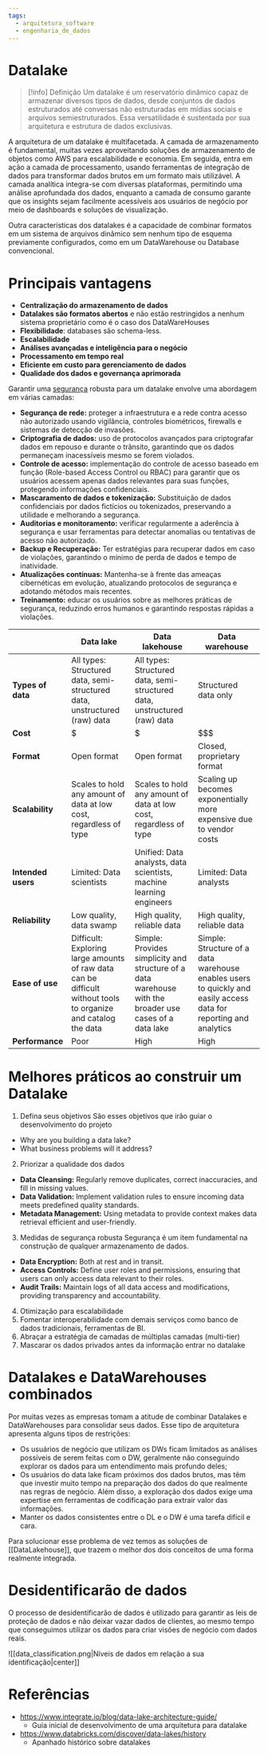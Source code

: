 ```yaml
---
tags:
  - arquitetura_software
  - engenharia_de_dados
---
```

# Datalake

> [!info] Definição
> Um datalake é um reservatório dinâmico capaz de armazenar diversos tipos de dados, desde conjuntos de dados estruturados até conversas não estruturadas em mídias sociais e arquivos semiestruturados. Essa versatilidade é sustentada por sua arquitetura e estrutura de dados exclusivas.

A arquitetura de um datalake é multifacetada. A camada de armazenamento é fundamental, muitas vezes aproveitando soluções de armazenamento de objetos como AWS para escalabilidade e economia. Em seguida, entra em ação a camada de processamento, usando ferramentas de integração de dados para transformar dados brutos em um formato mais utilizável. A camada analítica integra-se com diversas plataformas, permitindo uma análise aprofundada dos dados, enquanto a camada de consumo garante que os insights sejam facilmente acessíveis aos usuários de negócio por meio de dashboards e soluções de visualização.

Outra características dos datalakes é a capacidade de combinar formatos em um sistema de arquivos dinâmico sem nenhum tipo de esquema previamente configurados, como em um DataWarehouse ou Database convencional.

# Principais vantagens

- **Centralização do armazenamento de dados**
- **Datalakes são formatos abertos** e não estão restringidos a nenhum sistema proprietário como é o caso dos DataWareHouses
- **Flexibilidade**: databases são schema-less.
- **Escalabilidade**
- **Análises avançadas e inteligência para o negócio**
- **Processamento em tempo real**
- **Eficiente em custo para gerenciamento de dados**
- **Qualidade dos dados e governança aprimorada**

Garantir uma [segurança](https://www.integrate.io/glossary/what-is-big-data-security/) robusta para um datalake envolve uma abordagem em várias camadas:

- **Segurança de rede:** proteger a infraestrutura e a rede contra acesso não autorizado usando vigilância, controles biométricos, firewalls e sistemas de detecção de invasões.
- **Criptografia de dados:** uso de protocolos avançados para criptografar dados em repouso e durante o trânsito, garantindo que os dados permaneçam inacessíveis mesmo se forem violados.
- **Controle de acesso:** implementação do controle de acesso baseado em função (Role-based Access Control ou RBAC) para garantir que os usuários acessem apenas dados relevantes para suas funções, protegendo informações confidenciais.
- **Mascaramento de dados e tokenização:** Substituição de dados confidenciais por dados fictícios ou tokenizados, preservando a utilidade e melhorando a segurança.
- **Auditorias e monitoramento:** verificar regularmente a aderência à segurança e usar ferramentas para detectar anomalias ou tentativas de acesso não autorizado.
- **Backup e Recuperação:** Ter estratégias para recuperar dados em caso de violações, garantindo o mínimo de perda de dados e tempo de inatividade.
- **Atualizações contínuas:** Mantenha-se à frente das ameaças cibernéticas em evolução, atualizando protocolos de segurança e adotando métodos mais recentes.
- **Treinamento:** educar os usuários sobre as melhores práticas de segurança, reduzindo erros humanos e garantindo respostas rápidas a violações.

|  | Data lake | Data lakehouse | Data warehouse |
| ---- | ---- | ---- | ---- |
| **Types of data** | All types: Structured data, semi-structured data, unstructured (raw) data | All types: Structured data, semi-structured data, unstructured (raw) data | Structured data only |
| **Cost** | $ | $ | $$$ |
| **Format** | Open format | Open format | Closed, proprietary format |
| **Scalability** | Scales to hold any amount of data at low cost, regardless of type | Scales to hold any amount of data at low cost, regardless of type | Scaling up becomes exponentially more expensive due to vendor costs |
| **Intended users** | Limited: Data scientists | Unified: Data analysts, data scientists, machine learning engineers | Limited: Data analysts |
| **Reliability** | Low quality, data swamp | High quality, reliable data | High quality, reliable data |
| **Ease of use** | Difficult: Exploring large amounts of raw data can be difficult without tools to organize and catalog the data | Simple: Provides simplicity and structure of a data warehouse with the broader use cases of a data lake | Simple: Structure of a data warehouse enables users to quickly and easily access data for reporting and analytics |
| **Performance** | Poor | High | High |
# Melhores práticos ao construir um Datalake

1. Defina seus objetivos
São esses objetivos que irão guiar o desenvolvimento do projeto

- Why are you building a data lake? 
- What business problems will it address?
 
2. Priorizar a qualidade dos dados

- **Data Cleansing:** Regularly remove duplicates, correct inaccuracies, and fill in missing values.
- **Data Validation:** Implement validation rules to ensure incoming data meets predefined quality standards.
- **Metadata Management:** Using metadata to provide context makes data retrieval efficient and user-friendly.

3. Medidas de segurança robusta
Segurança é um item fundamental na construção de qualquer armazenamento de dados.

 - **Data Encryption:** Both at rest and in transit.
- **Access Controls:** Define user roles and permissions, ensuring that users can only access data relevant to their roles.
- **Audit Trails:** Maintain logs of all data access and modifications, providing transparency and accountability.

4. Otimização para escalabilidade
5. Fomentar interoperabilidade com demais serviços como banco de dados tradicionais, ferramentas de BI.
6. Abraçar a estratégia de camadas de múltiplas camadas (multi-tier)
7. Mascarar os dados privados antes da informação entrar no datalake

# Datalakes e DataWarehouses combinados

Por muitas vezes as empresas tomam a atitude de combinar Datalakes e DataWarehouses para consolidar seus dados. Esse tipo de arquitetura apresenta alguns tipos de restrições:

- Os usuários de negócio que utilizam os DWs ficam limitados as análises possíveis de serem feitas com o DW, geralmente não conseguindo explorar os dados para um entendimento mais profundo deles;
- Os usuários do data lake ficam próximos dos dados brutos, mas têm que investir muito tempo na preparação dos dados do que realmente nas regras de negócio. Além disso, a exploração dos dados exige uma expertise em ferramentas de codificação para extrair valor das informações.
- Manter os dados consistentes entre o DL e o DW é uma tarefa difícil e cara.

Para solucionar esse problema de vez temos as soluções de [[DataLakehouse]], que trazem o melhor dos dois conceitos de uma forma realmente integrada.

# Desidentificarão de dados
O processo de desidentificarão de dados é utilizado para garantir as leis de proteção de dados e não deixar vazar dados de clientes, ao mesmo tempo que conseguimos utilizar os dados para criar visões de negócio com dados reais.

![[data_classification.png|Níveis de dados em relação a sua identificação|center]]


# Referências

- https://www.integrate.io/blog/data-lake-architecture-guide/
	- Guia inicial de desenvolvimento de uma arquitetura para datalake
- https://www.databricks.com/discover/data-lakes/history
	- Apanhado histórico sobre datalakes